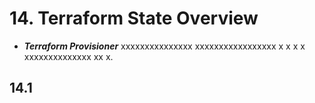 # 14. Terraform State Overview

  - <i><b>Terraform Provisioner</i></b> xxxxxxxxxxxxxxx xxxxxxxxxxxxxxxxx x x x x  xxxxxxxxxxxxxx xx x.

  ## 14.1 
